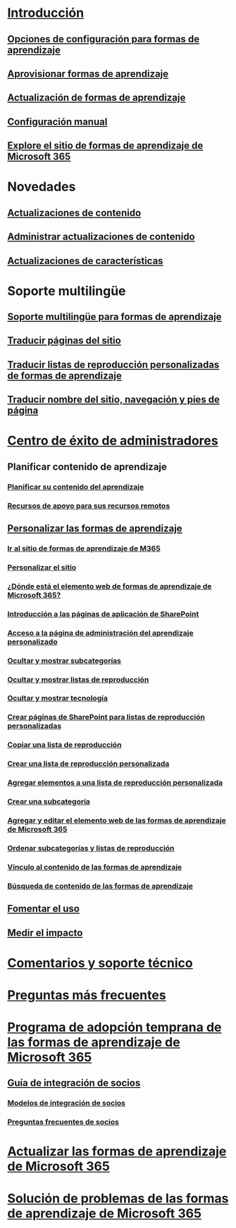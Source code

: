 # [Introducción](index.md)  
## [Opciones de configuración para formas de aprendizaje](custom_setupoptions.md)
## [Aprovisionar formas de aprendizaje](custom_provision.md)
## [Actualización de formas de aprendizaje](custom_update.md)
## [Configuración manual](custom_manualsetup.md)
## [Explore el sitio de formas de aprendizaje de Microsoft 365](custom_exploresite.md)
# Novedades 
## [Actualizaciones de contenido](custom_contentupdates.md) 
## [Administrar actualizaciones de contenido](custom_contentupdatesmanage.md)
## [Actualizaciones de características](custom_featureupdates.md)
# Soporte multilingüe
## [Soporte multilingüe para formas de aprendizaje](custom_overview_ml.md)
## [Traducir páginas del sitio](custom_translate_page_ml.md)
## [Traducir listas de reproducción personalizadas de formas de aprendizaje](custom_translate_pl_ml.md)
## [Traducir nombre del sitio, navegación y pies de página](custom_sitenamenav_ml.md)
# [Centro de éxito de administradores](custom_successcenter.md)
## Planificar contenido de aprendizaje 
### [Planificar su contenido del aprendizaje](custom_plancontent.md)
### [Recursos de apoyo para sus recursos remotos ](custom_plancontent_remoteresources.md)
## [Personalizar las formas de aprendizaje](custom_overview.md)
### [Ir al sitio de formas de aprendizaje de M365](custom_goto.md)
### [Personalizar el sitio](custom_edithelp.md)
### [¿Dónde está el elemento web de formas de aprendizaje de Microsoft 365?](custom_whereiswebpart.md)
### [Introducción a las páginas de aplicación de SharePoint](custom_apppages.md)
### [Acceso a la página de administración del aprendizaje personalizado](custom_accessadmin.md)
### [Ocultar y mostrar subcategorías](custom_hideshowsub.md)
### [Ocultar y mostrar listas de reproducción](custom_hideshowplaylists.md)
### [Ocultar y mostrar tecnología](custom_hideshowtech.md)
### [Crear páginas de SharePoint para listas de reproducción personalizadas](custom_createnewpage.md)
### [Copiar una lista de reproducción](custom_copyplaylist.md)
### [Crear una lista de reproducción personalizada](custom_createnewplaylist.md)
### [Agregar elementos a una lista de reproducción personalizada](custom_addassets.md)
### [Crear una subcategoría](custom_createnewcat.md)
### [Agregar y editar el elemento web de las formas de aprendizaje de Microsoft 365](custom_addwebpart.md)
### [Ordenar subcategorías y listas de reproducción](custom_sortsubplay.md)
### [Vínculo al contenido de las formas de aprendizaje](custom_linking.md)
### [Búsqueda de contenido de las formas de aprendizaje](custom_search.md)
## [Fomentar el uso](driveadoption.md)
## [Medir el impacto](custom_measureimpact.md)
# [Comentarios y soporte técnico](feedback.md)
# [Preguntas más frecuentes](faq.md)
# [Programa de adopción temprana de las formas de aprendizaje de Microsoft 365](custom_partnerguide.md)
## [Guía de integración de socios](custom_partnerguide_getfam.md)
### [Modelos de integración de socios](custom_partnerguide_contint.md) 
### [Preguntas frecuentes de socios](custom_partner.md)
# [Actualizar las formas de aprendizaje de Microsoft 365](custom_update.md)
# [Solución de problemas de las formas de aprendizaje de Microsoft 365](custom_troubleshooting.md) 